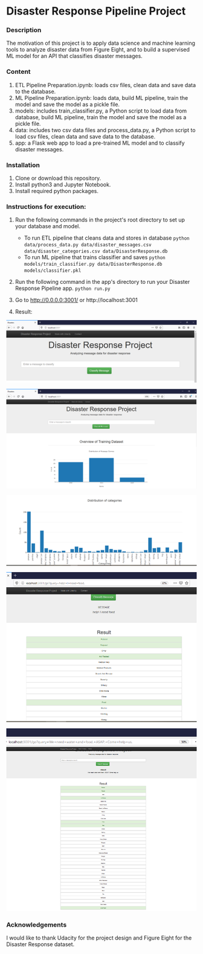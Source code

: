 # Disaster Response Pipeline Project

### Description
The motivation of this project is to apply data science and machine learning tools to analyze disaster data from Figure Eight,
and to build a supervised ML model for an API that classifies disaster messages.

### Content
1. ETL Pipeline Preparation.ipynb: loads csv files, clean data and save data to the database.
2. ML Pipeline Preparation.ipynb: loads data, build ML pipeline, train the model and save the model as a pickle file. 
3. models: includes train_classifier.py, a Python script to load data from database, build ML pipeline, train the model and save the model as a pickle file.
4. data: includes two csv data files and process_data.py, a Python script to load csv files, clean data and save data to the database.
5. app: a Flask web app to load a pre-trained ML model and to classify disaster messages.

### Installation
1. Clone or download this repository.
2. Install python3 and Jupyter Notebook.
3. Install required python packages.

### Instructions for execution:
1. Run the following commands in the project's root directory to set up your database and model.

    - To run ETL pipeline that cleans data and stores in database
        `python data/process_data.py data/disaster_messages.csv data/disaster_categories.csv data/DisasterResponse.db`
    - To run ML pipeline that trains classifier and saves
        `python models/train_classifier.py data/DisasterResponse.db models/classifier.pkl`

2. Run the following command in the app's directory to run your Disaster Response Pipeline app.
    `python run.py`

3. Go to http://0.0.0.0:3001/ or http://localhost:3001

4. Result:

![alt text](/.images/overview.png "Over view") 


![alt text](/.images/overview1.png "Over view") 


![alt text](/.images/overview2.png "Over view") 


![alt text](/.images/classification1.png "Message classification") 


![alt text](/.images/classification.png "Message classification") 


### Acknowledgements
I would like to thank Udacity for the project design and Figure Eight for the Disaster Response dataset.
